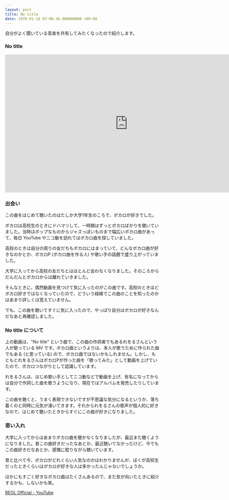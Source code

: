 ```yaml
---
layout: post
title: No title
date: 1970-01-18 07:00:36.000000000 +09:00
---
```

自分がよく聞いている音楽を共有してみたくなったので紹介します。

### No title
<iframe width="800" height="450" src="https://www.youtube.com/embed/LfephiFN76E?rel=0&amp;showinfo=0" frameborder="0" allowfullscreen></iframe>

### 出会い
この曲をはじめて聴いたのはたしか大学1年生のころで、ボカロが好きでした。

ボカロは高校生のときにドハマリして、一時期はずっとボカロばかりを聴いていました。当時はポップなものからジャズっぽいものまで幅広いボカロ曲があって、毎日 YouTube やニコ動を訪れてはボカロ曲を探していました。

高校のときは自分の周りの友だちもボカロにはまっていて、どんなボカロ曲が好きなのかとか、ボカロP (ボカロ曲を作る人) や歌い手の話題で盛り上がっていました。

大学に入ってから高校の友だちとはほとんど会わなくなりました。そのころからだんだんとボカロからは離れていきました。

そんなときに、偶然動画を見つけて気に入ったのがこの曲です。高校のときほどボカロ好きではなくなっていたので、どういう経緯でこの曲のことを知ったのかはあまり詳しくは覚えていません。

でも、この曲を聴いてすぐに気に入ったので、やっぱり自分はボカロが好きなんだなあと再確認しました。

### No title について
上の動画は、"No title" という曲で、この曲の作詞者でもあるれをるさんという人が歌っている MV です。ボカロ曲というよりは、本人が歌うために作られた曲でもある (と思っている) ので、ボカロ曲ではないかもしれません。しかし、もともとれをるさんはボカロPが作った曲を「歌ってみた」として動画を上げていたので、ボカロつながりとして認識しています。

れをるさんは、はじめ歌い手としてニコ動などで動画を上げ、有名になってからは自分で作詞した曲を歌うようになり、現在ではアルバムを発売したりしています。

この曲を聴くと、うまく表現できないですが不思議な気分になるというか、落ち着くのと同時に元気が湧いてきます。それかられをるさんの歌声が個人的に好きなので、はじめて聴いたときからすぐにこの曲が好きになりました。

### 思い入れ
大学に入ってからはあまりボカロ曲を聴かなくなりましたが、最近また聴くようになりました。昔この曲好きだったなあとか、最近聴いてなかったけど、今でもこの曲好きだなあとか、感慨に耽りながら聴いています。

昔と比べて今、ボカロがどれくらい人気なのかはわかりませんが、ぼくが高校生だったときくらいはボカロが好きな人は多かったんじゃないでしょうか。

ほかにもすごく好きなボカロ曲はたくさんあるので、また気が向いたときに紹介するかも、しないかも笑。

<a href="https://www.youtube.com/user/reolch/" target="_blank">REOL Official - YouTube</a>
